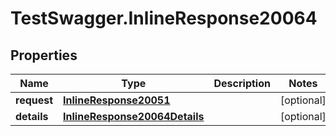 # TestSwagger.InlineResponse20064

## Properties

Name | Type | Description | Notes
------------ | ------------- | ------------- | -------------
**request** | [**InlineResponse20051**](InlineResponse20051.md) |  | [optional] 
**details** | [**InlineResponse20064Details**](InlineResponse20064Details.md) |  | [optional] 


